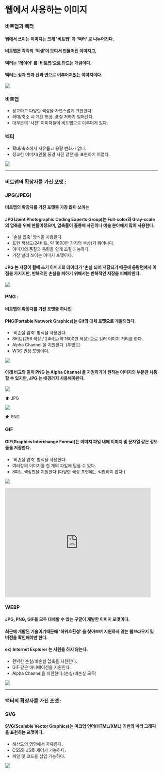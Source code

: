 # 웹에서 사용하는 이미지



### 비트맵과 벡터

#### 웹에서 쓰이는 이미지는 크게 '비트맵' 과 '벡터' 로 나누어진다.
#### 비트맵은 각각의 '픽셀'이 모여서 만들어진 이미지고,
#### 벡터는 '레이어' 를 '비트맵'으로 만드는 개념이다.
#### 벡터는 점과 면과 선과 면으로 이루어져있는 이미지이다.

![](https://images.velog.io/images/sh981013s/post/e88bd709-76ec-4f07-a17d-cdfe0d10b439/image.png)

### 비트맵

- 정교하고 다양한 색상을 자연스럽게 표현한다.
- 확대/축소 시 계단 현상, 품질 저하가 일어난다.
- 대부분의 '사진' 이미지들이 비트맵으로 이루어져 있다.

### 벡터

- 확대/축소에서 자유롭고 용량 변화가 없다.
- 정교한 이미지(인물,풍경 사진 같은)를 표현하기 어렵다.

![](https://images.velog.io/images/sh981013s/post/0d3cec3a-7b37-4a4c-a560-aa794ad2205f/image.png)

---

### 비트맵의 확장자를 가진 포맷 : 

### JPG(JPEG) 

#### 비트맵의 확장자를 가진 포맷중 가장 많이 쓰이는 
#### JPG(Joint Photographic Coding Experts Group)는 Full-color와 Gray-scale의 압축을 위해 만들어졌으며, 압축률이 훌륭해 사진이나 예술 분야에서 많이 사용한다.

- '손실 압축' 방식을 사용한다.
- 표현 색상도(24비트, 약 1600만 가지의 색상)가 뛰어나다.
- 이미지의 품질과 용량을 쉽게 조절 가능하다.
- 가장 널리 쓰이는 이미지 포맷이다.

#### JPG 는 저장이 될때 초기 이미지의 데이터가 '손실'되어 저장되기 때문에 용량면에서 이점을 가지지만, 반복적인 손실을 피하기 위해서는 반복적인 저장을 피해야한다.

![](https://images.velog.io/images/sh981013s/post/ecab8b92-a089-454b-92bd-62dbe20559d6/image.png)

### PNG :

#### 비트맵의 확장자를 가진 포맷중 하나인
#### PNG(Portable Network Graphics)는 Gif의 대체 포맷으로 개발되었다.

- '비손실 압축' 방식을 사용한다.
- 8비트(256 색상 / 24비트(약 1600만 색상) 으로 컬러 이미지 처리를 한다.
- Alpha Channel 을 지원한다. (투명도)
 - W3C 권장 포맷이다.
 
 ![](https://images.velog.io/images/sh981013s/post/c75e552c-3ba9-4110-bd6d-63f45a13ea8f/image.png)
 
 #### 아래 비교와 같이 PNG 는 Alpha Channel 을 지원하기에 원하는 이미지의 부분만 사용할 수 있지만, JPG 는 배경까지 사용해야한다.

 
 ![](https://images.velog.io/images/sh981013s/post/4aa474c3-108f-4e1a-a7df-1ed49a54478b/image.png)
 
 ⬆️ JPG
 
 ![](https://images.velog.io/images/sh981013s/post/230ffd5c-a6d0-44af-9ad6-73b4122caa5d/image.png)
 
  ⬆️ PNG
  
 ### GIF
 
 #### GIF(Graphics Interchange Format)는 이미지 파일 내에 이미지 및 문자열 같은 정보들을 저장한다.
 
 - '비손실 압축' 방식을 사용한다.
 - 여러장의 이미지를 한 개의 파일에 담을 수 있다.
 - 8피트 색상만을 지원한다.(다양한 색상 표현에는 적합하지 않다.)
 
 ![](https://images.velog.io/images/sh981013s/post/1b865465-a248-4ac0-8b38-000f98bce1c5/image.png)
 
 <iframe src="https://giphy.com/embed/jUwpNzg9IcyrK" width="480" height="360" frameBorder="0" class="giphy-embed" allowFullScreen></iframe><p><a href="https://giphy.com/gifs/the-simpsons-scared-homer-simpson-jUwpNzg9IcyrK"></a></p>
 
 
 ### WEBP
 
 #### JPG, PNG, GIF를 모두 대체할 수 있는 구글이 개발한 이미지 포맷이다.
 
 #### 최근에 개발된 기술이기때문에 '하위호환성' 을 찾아보며 지원하지 않는 웹브라우저 및 버전을 확인해야만 한다.
 #### ex) Internet Explorer 는 지원을 하지 않는다.
 
 - 완벽한 손실/비손실 압축을 지원한다.
 - GIF 같은 애니메이션을 지원한다.
 - Alpha Channel을 지원한다.(손실/비손실 모두)

![](https://images.velog.io/images/sh981013s/post/62dfdbab-b5a3-470e-910a-a74e3aa32f18/image.png)

---

### 백터의 확장자를 가진 포맷 :

### SVG
#### SVG(Scalable Vector Graphics)는 마크업 언어(HTML/XML) 기반의 벡터 그래픽을 표현하는 포맷이다.

- 해상도의 영향에서 자유롭다.
- CSS와 JS로 제어가 가능하다.
- 파일 및 코드를 삽입 가능하다.

![](https://images.velog.io/images/sh981013s/post/123eb023-cd8e-48a2-91c1-c1bc4debd7ff/image.png)

